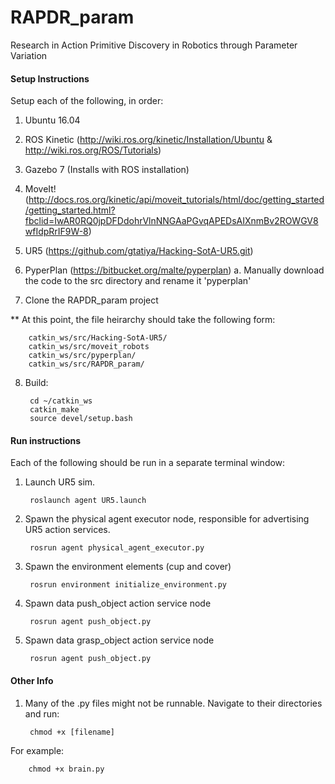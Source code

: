 # RAPDR_param
Research in Action Primitive Discovery in Robotics through Parameter Variation

#### Setup Instructions
Setup each of the following, in order:

1. Ubuntu 16.04

2. ROS Kinetic (http://wiki.ros.org/kinetic/Installation/Ubuntu & http://wiki.ros.org/ROS/Tutorials)

3. Gazebo 7 (Installs with ROS installation) 

4. MoveIt! (http://docs.ros.org/kinetic/api/moveit_tutorials/html/doc/getting_started/getting_started.html?fbclid=IwAR0RQ0jpDFDdohrVlnNNGAaPGvqAPEDsAIXnmBv2ROWGV8wfIdpRrIF9W-8)

5. UR5 (https://github.com/gtatiya/Hacking-SotA-UR5.git)

6. PyperPlan (https://bitbucket.org/malte/pyperplan)
   a. Manually download the code to the src directory and rename it 'pyperplan'

7. Clone the RAPDR_param project

** At this point, the file heirarchy should take the following form:

        catkin_ws/src/Hacking-SotA-UR5/
        catkin_ws/src/moveit_robots
        catkin_ws/src/pyperplan/
        catkin_ws/src/RAPDR_param/

8. Build:

        cd ~/catkin_ws
        catkin_make
        source devel/setup.bash

#### Run instructions
Each of the following should be run in a separate terminal window:

1. Launch UR5 sim. 

        roslaunch agent UR5.launch

2. Spawn the physical agent executor node, responsible for advertising UR5 action services. 

        rosrun agent physical_agent_executor.py
        
3. Spawn the environment elements (cup and cover)

        rosrun environment initialize_environment.py

4. Spawn data push_object action service node 

        rosrun agent push_object.py

5. Spawn data grasp_object action service node 

        rosrun agent push_object.py

#### Other Info

1. Many of the .py files might not be runnable. Navigate to their directories and run:

        chmod +x [filename]
        
For example:

        chmod +x brain.py
        
        


 
